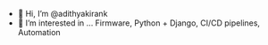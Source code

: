 - 👋 Hi, I’m @adithyakirank
- 👀 I’m interested in ... Firmware, Python + Django, CI/CD pipelines, Automation 

<!---
adithyakirank/adithyakirank is a ✨ special ✨ repository because its `README.md` (this file) appears on your GitHub profile.
You can click the Preview link to take a look at your changes.
--->
